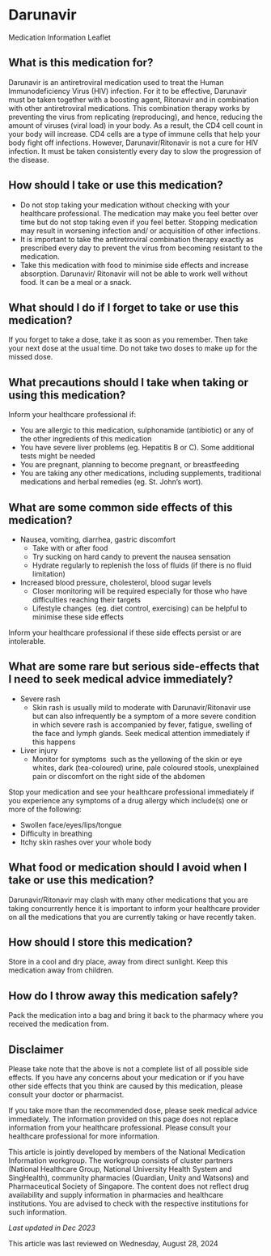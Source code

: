# Darunavir

Medication Information Leaflet

What is this medication for?
----------------------------

Darunavir is an antiretroviral medication used to treat the Human Immunodeficiency Virus (HIV) infection. For it to be effective, Darunavir must be taken together with a boosting agent, Ritonavir and in combination with other antiretroviral medications. This combination therapy works by preventing the virus from replicating (reproducing), and hence, reducing the amount of viruses (viral load) in your body. As a result, the CD4 cell count in your body will increase. CD4 cells are a type of immune cells that help your body fight off infections. However, Darunavir/Ritonavir is not a cure for HIV infection. It must be taken consistently every day to slow the progression of the disease. 

How should I take or use this medication?
-----------------------------------------

* Do not stop taking your medication without checking with your healthcare professional. The medication may make you feel better over time but do not stop taking even if you feel better. Stopping medication may result in worsening infection and/ or acquisition of other infections.
* It is important to take the antiretroviral combination therapy exactly as prescribed every day to prevent the virus from becoming resistant to the medication.
* Take this medication with food to minimise side effects and increase absorption. Darunavir/ Ritonavir will not be able to work well without food. It can be a meal or a snack.

What should I do if I forget to take or use this medication?
------------------------------------------------------------

If you forget to take a dose, take it as soon as you remember. Then take your next dose at the usual time. Do not take two doses to make up for the missed dose. 

What precautions should I take when taking or using this medication?
--------------------------------------------------------------------

Inform your healthcare professional if: 

* You are allergic to this medication, sulphonamide (antibiotic) or any of the other ingredients of this medication
* You have severe liver problems (eg. Hepatitis B or C). Some additional tests might be needed
* You are pregnant, planning to become pregnant, or breastfeeding
* You are taking any other medications, including supplements, traditional medications and herbal remedies (eg. St. John’s wort).

What are some common side effects of this medication?
-----------------------------------------------------

* Nausea, vomiting, diarrhea, gastric discomfort
  + Take with or after food
  + Try sucking on hard candy to prevent the nausea sensation
  + Hydrate regularly to replenish the loss of fluids (if there is no fluid limitation)
* Increased blood pressure, cholesterol, blood sugar levels
  + Closer monitoring will be required especially for those who have difficulties reaching their targets
  + Lifestyle changes  (eg. diet control, exercising) can be helpful to minimise these side effects

Inform your healthcare professional if these side effects persist or are intolerable.

What are some rare but serious side-effects that I need to seek medical advice immediately?
-------------------------------------------------------------------------------------------

* Severe rash
  + Skin rash is usually mild to moderate with Darunavir/Ritonavir use but can also infrequently be a symptom of a more severe condition in which severe rash is accompanied by fever, fatigue, swelling of the face and lymph glands. Seek medical attention immediately if this happens
* Liver injury
  + Monitor for symptoms  such as the yellowing of the skin or eye whites, dark (tea-coloured) urine, pale coloured stools, unexplained pain or discomfort on the right side of the abdomen

Stop your medication and see your healthcare professional immediately if you experience any symptoms of a drug allergy which include(s) one or more of the following: 

* Swollen face/eyes/lips/tongue
* Difficulty in breathing
* Itchy skin rashes over your whole body

What food or medication should I avoid when I take or use this medication?
--------------------------------------------------------------------------

Darunavir/Ritonavir may clash with many other medications that you are taking concurrently hence it is important to inform your healthcare provider on all the medications that you are currently taking or have recently taken.

How should I store this medication?
-----------------------------------

Store in a cool and dry place, away from direct sunlight. Keep this medication away from children. 

How do I throw away this medication safely?
-------------------------------------------

Pack the medication into a bag and bring it back to the pharmacy where you received the medication from.

Disclaimer
----------

Please take note that the above is not a complete list of all possible side effects. If you have any concerns about your medication or if you have other side effects that you think are caused by this medication, please consult your doctor or pharmacist.  
  
If you take more than the recommended dose, please seek medical advice immediately. The information provided on this page does not replace information from your healthcare professional. Please consult your healthcare professional for more information.  
  
This article is jointly developed by members of the National Medication Information workgroup. The workgroup consists of cluster partners (National Healthcare Group, National University Health System and SingHealth), community pharmacies (Guardian, Unity and Watsons) and Pharmaceutical Society of Singapore. The content does not reflect drug availability and supply information in pharmacies and healthcare institutions. You are advised to check with the respective institutions for such information.

*Last updated in Dec 2023*

This article was last reviewed on
Wednesday, August 28, 2024